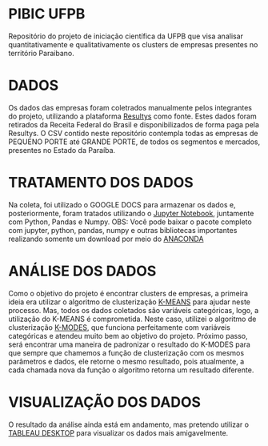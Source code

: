 # PIBIC UFPB
Repositório do projeto de iniciação científica da UFPB que visa analisar quantitativamente e qualitativamente os clusters de empresas presentes no território Paraibano.


# DADOS
Os dados das empresas foram coletrados manualmente pelos integrantes do projeto, utilizando a plataforma [Resultys](https://resultys.com.br") como fonte. Estes dados foram retirados da Receita Federal do Brasil e disponibilizados de forma paga pela Resultys. O CSV contido neste repositório contempla todas as empresas de PEQUENO PORTE até GRANDE PORTE, de todos os segmentos e mercados, presentes no Estado da Paraíba.

# TRATAMENTO DOS DADOS
Na coleta, foi utilizado o GOOGLE DOCS para armazenar os dados e, posteriormente, foram tratados utilizando o [Jupyter Notebook](https://jupyter.org/), juntamente com Python, Pandas e Numpy. 
OBS: Você pode baixar o pacote completo com jupyter, python, pandas, numpy e outras bibliotecas importantes realizando somente um download por meio do [ANACONDA](https://www.anaconda.com/)

# ANÁLISE DOS DADOS
Como o objetivo do projeto é encontrar clusters de empresas, a primeira ideia era utilizar o algoritmo de clusterização [K-MEANS](https://pt.wikipedia.org/wiki/K-means) para ajudar neste processo. Mas, todos os dados coletados são variáveis categóricas, logo, a utilização do K-MEANS é comprometida.
Neste caso, utilizei o algoritmo de clusterização [K-MODES](https://pypi.org/project/kmodes/), que funciona perfeitamente com variáveis categóricas e atendeu muito bem ao objetivo do projeto. 
Próximo passo, será encontrar uma maneira de padronizar o resultado do K-MODES para que sempre que chamemos a função de clusterização com os mesmos parâmetros e dados, ele retorne o mesmo resultado, pois atualmente, a cada chamada nova da função o algoritmo retorna um resultado diferente.

# VISUALIZAÇÃO DOS DADOS
O resultado da análise ainda está em andamento, mas pretendo utilizar o [TABLEAU DESKTOP](https://www.tableau.com/pt-br/products/desktop) para visualizar os dados mais amigavelmente.
